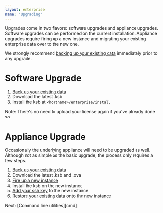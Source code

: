 ```yaml
---
layout: enterprise
name: "Upgrading"
---
```


Upgrades come in two flavors: software upgrades and appliance upgrades.
Software upgrades can be performed on the current installation. Appliance upgrades
require firing up a new instance and migrating your existing enterprise data
over to the new one.

We strongly recommend [backing up your existing data][backup] immediately prior to any upgrade.

# Software Upgrade

1. [Back up your existing data][backup]
1. Download the latest .ksb
1. Install the ksb at `<hostname>/enterprise/install`

Note: There's no need to upload your license again if you've already done so.

# Appliance Upgrade

Occasionally the underlying appliance will need to be upgraded as well. Although
not as simple as the basic upgrade, the process only requires a few steps.

1. [Back up your existing data][backup]
1. Download the latest .ksb and .ova
1. [Fire up a new instance][launch]
1. Install the ksb on the new instance
1. [Add your ssh key][ssh] to the new instance
1. [Restore your existing data][restore] onto the new instance

<footer class="page-footer">
  <div class="next">Next: [Command line utilities][cmd]</div>
</footer>

[cmd]: /enterprise/command-line-utilities.html
[backup]: /enterprise/backing-up-enterprise-data.html
[restore]: /enterprise/restoring-enterprise-data.html
[launch]: /enterprise/getting-started-with-vmware.html
[ssh]: /enterprise/ssh-access.html
